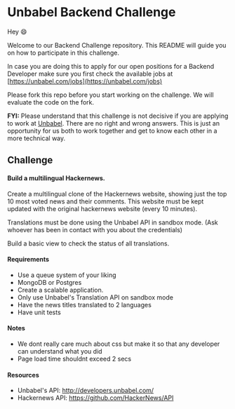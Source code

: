 # Unbabel Backend Challenge

Hey :smile:

Welcome to our Backend Challenge repository. This README will guide you on how to participate in this challenge.

In case you are doing this to apply for our open positions for a Backend Developer make sure you first check the available jobs at [https://unbabel.com/jobs](https://unbabel.com/jobs)

Please fork this repo before you start working on the challenge. We will evaluate the code on the fork.

**FYI:** Please understand that this challenge is not decisive if you are applying to work at [Unbabel](https://unbabel.com/jobs). There are no right and wrong answers. This is just an opportunity for us both to work together and get to know each other in a more technical way.

## Challenge


#### Build a multilingual Hackernews.

Create a multilingual clone of the Hackernews website, showing just the top 10 most voted news and their comments. 
This website must be kept updated with the original hackernews website (every 10 minutes).

Translations must be done using the Unbabel API in sandbox mode. (Ask whoever has been in contact with you about the credentials)

Build a basic view to check the status of all translations.


#### Requirements
* Use a queue system of your liking
* MongoDB or Postgres
* Create a scalable application. 
* Only use Unbabel's Translation API on sandbox mode
* Have the news titles translated to 2 languages
* Have unit tests


#### Notes
* We dont really care much about css but make it so that any developer can understand what you did
* Page load time shouldnt exceed 2 secs


#### Resources
* Unbabel's API: http://developers.unbabel.com/
* Hackernews API: https://github.com/HackerNews/API

